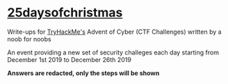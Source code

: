 # [25daysofchristmas](https://tryhackme.com/room/25daysofchristmas)
Write-ups for [TryHackMe's](https://tryhackme.com/) Advent of Cyber (CTF Challenges) written by a noob for noobs

An event providing a new set of security challeges each day starting from December 1st 2019 to December 26th 2019

**Answers are redacted, only the steps will be shown**
